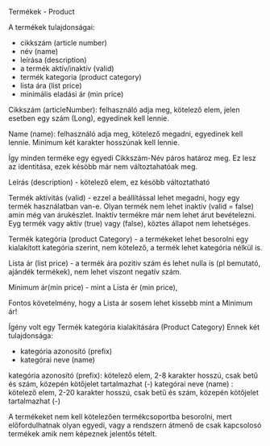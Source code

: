 Termékek - Product

A termékek tulajdonságai:
- cikkszám (article number)
- név (name)
- leírása (description)
- a termék aktív/inaktív (valid)
- termék kategoria (product category)
- lista ára (list price)
- minimális eladási ár (min price)

Cikkszám (articleNumber): felhasználó adja meg, kötelező elem, jelen esetben egy szám (Long), egyedinek kell lennie.

Name (name): felhasználó adja meg, kötelező megadni, egyedinek kell lennie. Minimum két karakter hosszúnak kell lennie.

Így minden terméke egy egyedi Cikkszám-Név páros határoz meg. Ez lesz az identitása, ezek késöbb már nem változtahatóak meg.

Leírás (description) - kötelező elem, ez késöbb változtatható

Termék aktívitás (valid) - ezzel a beállítással lehet megadni, hogy egy termék használatban van-e.
Olyan termék nem lehet inaktív (valid = false) amin még van árukészlet. Inaktív termékre már nem lehet árut bevételezni.
Eyg termék vagy aktív (true) vagy (false), köztes állapot nem lehetséges.

Termék kategória (product Category) - a termékeket lehet besorolni egy kialakított kategória szerint, nem kötelező, a termék lehet kategória nélkül is.

Lista ár (list price) - a termék ára pozitiv szám és lehet nulla is (pl bemutató, ajándék termékek), nem lehet viszont negatív szám.

Minimum ár(min price) - mint a Lista ér (min price),

Fontos követelmény, hogy a Lista ár sosem lehet kissebb mint a Minimum ár!



Ígény volt egy Termék kategória kialakítására (Product Category)
Ennek két tulajdonsága:
- kategória azonosító (prefix)
- kategórai neve (name)

kategória azonosító (prefix): kötelező elem, 2-8 karakter hosszú, csak betű és szám, közepén kötőjelet tartalmazhat (-)
kategórai neve (name) : kötelező elem, 2-20 karakter hosszú, csak betű és szám, közepén kötőjelet tartalmazhat (-)

A termékeket nem kell kötelezően termékcsoportba besorolni, mert előfordulhatnak olyan egyedi, vagy a rendszern átmenő de csak kapcsolosó termékek amik nem képeznek jelentős tételt.
